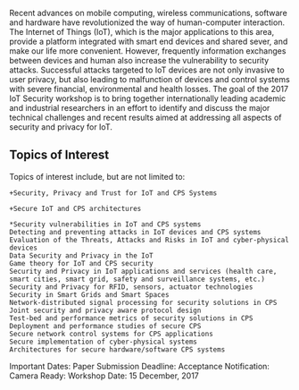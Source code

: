 Recent advances on mobile computing, wireless communications, software and hardware have revolutionized the way of human-computer interaction. The Internet of Things (IoT), which is the major applications to this area, provide a platform integrated with smart end devices and shared sever, and make our life more convenient. However, frequently information exchanges between devices and human also increase the vulnerability to security attacks. Successful attacks targeted to IoT devices are not only invasive to user privacy, but also leading to malfunction of devices and control systems with severe financial, environmental and health losses. The goal of the 2017 IoT Security workshop is to bring together internationally leading academic and industrial researchers in an effort to identify and discuss the major technical challenges and recent results aimed at addressing all aspects of security and privacy for IoT.

Topics of Interest
------------------

Topics of interest include, but are not limited to:

	+Security, Privacy and Trust for IoT and CPS Systems
	
	+Secure IoT and CPS architectures 
	
	*Security vulnerabilities in IoT and CPS systems
	Detecting and preventing attacks in IoT devices and CPS systems
	Evaluation of the Threats, Attacks and Risks in IoT and cyber-physical devices
	Data Security and Privacy in the IoT 
	Game theory for IoT and CPS security
	Security and Privacy in IoT applications and services (health care, smart cities, smart grid, safety and surveillance systems, etc.)
	Security and Privacy for RFID, sensors, actuator technologies
	Security in Smart Grids and Smart Spaces
	Network-distributed signal processing for security solutions in CPS
	Joint security and privacy aware protocol design
	Test-bed and performance metrics of security solutions in CPS
	Deployment and performance studies of secure CPS
	Secure network control systems for CPS applications
	Secure implementation of cyber-physical systems
	Architectures for secure hardware/software CPS systems
 
Important Dates:
	Paper Submission Deadline:
	Acceptance Notification:
	Camera Ready:
	Workshop Date: 15 December, 2017

